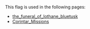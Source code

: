 This flag is used in the following pages:
 - [the_funeral_of_lothane_bluetusk](../events/the_funeral_of_lothane_bluetusk.md)
 - [Corintar_Missions](../missions/Corintar_Missions.md)
